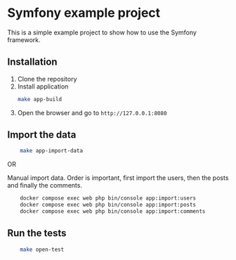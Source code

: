 # Symfony example project

This is a simple example project to show how to use the Symfony framework.


## Installation

1. Clone the repository
2. Install application
    ```bash
    make app-build
    ```
3. Open the browser and go to `http://127.0.0.1:8080`


## Import the data
    
```bash
    make app-import-data
```

OR

Manual import data. Order is important, first import the users, then the posts and finally the comments.

```bash
    docker compose exec web php bin/console app:import:users
    docker compose exec web php bin/console app:import:posts
    docker compose exec web php bin/console app:import:comments
```


## Run the tests

```bash
    make open-test
```